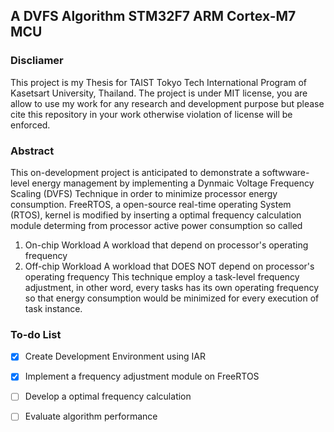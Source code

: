 A DVFS Algorithm STM32F7 ARM Cortex-M7 MCU 
---
### Discliamer
This project is my Thesis for TAIST Tokyo Tech International Program of Kasetsart University, Thailand. The project is under MIT license, you are allow to use my work for any research and development purpose but please cite this repository in your work otherwise violation of license will be enforced.

### Abstract
This on-development project is anticipated to demonstrate a softwware-level energy management by implementing a Dynmaic Voltage Frequency Scaling (DVFS) Technique in order to minimize processor energy consumption. FreeRTOS, a open-source real-time operating System (RTOS), kernel is modified by inserting a optimal frequency calculation module determing from processor active power consumption so called
1. On-chip Workload
	A workload that depend on processor's operating frequency 
2. Off-chip Workload
	A workload that DOES NOT depend on processor's operating frequency
This technique employ a task-level frequency adjustment, in other word, every tasks has its own operating frequency so that energy consumption would be minimized for every execution of task instance.

### To-do List
- [x] Create Development Environment using IAR
- [x] Implement a frequency adjustment module on FreeRTOS
- [ ] Develop a optimal frequency calculation
- [ ] Evaluate algorithm performance

